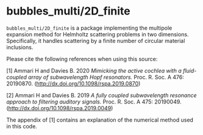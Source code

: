 # bubbles_multi/2D_finite

`bubbles_multi/2D_finite` is a package implementing the multipole expansion method for Helmholtz scattering problems in two dimensions. Specifically, it handles scattering by a finite number of circular material inclusions.

Please cite the following references when using this source:

[1] Ammari H and Davies B. 2020 *Mimicking the active cochlea with a fluid-coupled array of subwavelength Hopf resonators.* Proc. R. Soc. A 476: 20190870. (http://dx.doi.org/10.1098/rspa.2019.0870)

[2] Ammari H and Davies B. 2019 *A fully coupled subwavelength resonance approach to filtering auditory signals.* Proc. R. Soc. A 475: 20190049. (http://dx.doi.org/10.1098/rspa.2019.0049)

The appendix of [1] contains an explanation of the numerical method used in this code.
